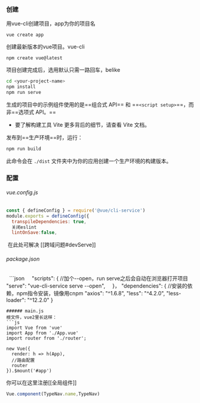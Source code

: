### 创建
用vue-cli创建项目，app为你的项目名
```
vue create app
```

创建最新版本的vue项目。vue-cli
```
npm create vue@latest
```

项目创建完成后，选用默认只需一路回车，belike
```sh
cd <your-project-name>
npm install
npm run serve
```

生成的项目中的示例组件使用的是==组合式 API== 和 ==`<script setup>`==，而非==选项式 API。==
- 要了解构建工具 Vite 更多背后的细节，请查看 Vite 文档。

发布到==生产环境==时，运行：

```sh
npm run build
```

此命令会在 `./dist` 文件夹中为你的应用创建一个生产环境的构建版本。

### 配置
###### vue.config.js
```js
const { defineConfig } = require('@vue/cli-service')
module.exports = defineConfig({
  transpileDependencies: true,
  关闭eslint
  lintOnSave:false,

```
 在此处可解决 [[跨域问题#devServe]]
 
###### package.json
  ```json
    "scripts": {
	//加个--open，run serve之后会自动在浏览器打开项目
	    "serve": "vue-cli-service serve --open",
    }，
	  "dependencies": {
	  //安装的依赖，npm指令安装，镜像用cnpm
		"axios": "^1.6.8",
		"less": "^4.2.0",
		"less-loader": "^12.2.0"
	}
```
###### main.js
根文件，vue2里长这样：
```js
import Vue from 'vue'
import App from './App.vue'
import router from './router';

new Vue({
  render: h => h(App),
  //路由配置
  router
}).$mount('#app')
```
你可以在这里注册[[全局组件]]
```js
Vue.component(TypeNav.name,TypeNav)
```
